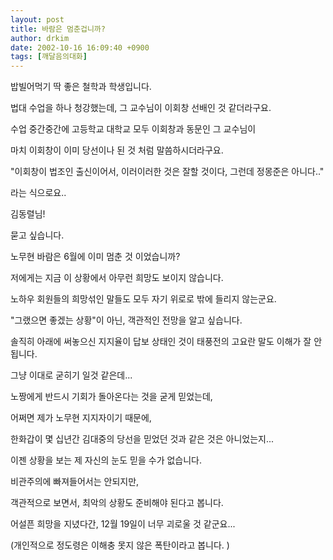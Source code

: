 ```yaml
---
layout: post
title: 바람은 멈춘겁니까?
author: drkim
date: 2002-10-16 16:09:40 +0900
tags: [깨달음의대화]
---
```

밥빌어먹기 딱 좋은 철학과 학생입니다.
  

  
법대 수업을 하나 청강했는데, 그 교수님이 이회창 선배인 것 같더라구요.
  
수업 중간중간에 고등학교 대학교 모두 이회창과 동문인 그 교수님이
  
마치 이회창이 이미 당선이나 된 것 처럼 말씀하시더라구요.
  

  
"이회창이 법조인 출신이어서, 이러이러한 것은 잘할 것이다, 그런데 정몽준은 아니다.."
  
라는 식으로요..
  

  
김동렬님!
  
묻고 싶습니다.
  

     
노무현 바람은 6월에 이미 멈춘 것 이었습니까?
     
저에게는 지금 이 상황에서 아무런 희망도 보이지 않습니다.
     
노하우 회원들의 희망섞인 말들도 모두 자기 위로로 밖에 들리지 않는군요.
  

     
"그랬으면 좋겠는 상황"이 아닌, 객관적인 전망을 알고 싶습니다.
     
솔직히 아래에 써놓으신 지지율이 답보 상태인 것이 태풍전의 고요란 말도 이해가 잘 안됩니다.
     
그냥 이대로 굳히기 일것 같은데...
  

     
노짱에게 반드시 기회가 돌아온다는 것을 굳게 믿었는데,
     
어쩌면 제가 노무현 지지자이기 때문에,
     
한화갑이 몇 십년간 김대중의 당선을 믿었던 것과 같은 것은 아니었는지...
     
이젠 상황을 보는 제 자신의 눈도 믿을 수가 없습니다.
  

     
비관주의에 빠져들어서는 안되지만,
     
객관적으로 보면서, 최악의 상황도 준비해야 된다고 봅니다.
     
어설픈 희망을 지녔다간, 12월 19일이 너무 괴로울 것 같군요...
  

     
(개인적으로 정도령은 이해충 못지 않은 폭탄이라고 봅니다. )